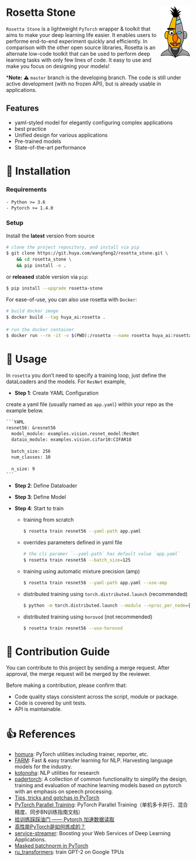 # Rosetta Stone <img src=".github/logo.png?raw=true" width="80" align="right" alt="">

<!---
<p align="center">
<a href="#">
    <img src=".github/github-banner.png?raw=true" alt="">
</a>
</p>
-->


`Rosetta Stone` is a lightweight `PyTorch` wrapper & toolkit that aims to make your deep learning life easier. It enables users to performe end-to-end experiment quickly and efficiently. In comparison with the other open source libraries, Rosetta is an alternate low-code toolkit that can be used to perform deep learning tasks with only few lines of code. It easy to use and make you focus on designing your models!

***Note:** ⚠️ `master` branch is the developing branch. The code is still under active development (with no frozen API), but is already usable in applications.

## Features

- yaml-styled model for elegantly configuring complex applications
- best practice
- Unified design for various applications
- Pre-trained models
- State-of-the-art performance

# 🚀 Installation

### Requirements

    - Python >= 3.6
    - Pytorch >= 1.4.0

### Setup

Install the **latest** version from source

```bash
# clone the project repository, and install via pip
$ git clone https://git.huya.com/wangfeng2/rosetta_stone.git \
    && cd rosetta_stone \
    && pip install -e .
```

or **released** stable version via `pip`:

```bash
$ pip install --upgrade rosetta-stone
```

For ease-of-use, you can also use rosetta with `Docker`:

```bash
# build docker image
$ docker build --tag huya_ai:rosetta .

# run the docker container
$ docker run --rm -it -v $(PWD):/rosetta --name rosetta huya_ai:rosetta bash
```

# 📖 Usage

In `rosetta` you don’t need to specify a training loop, just define the dataLoaders and the models. For `ResNet` example,

- **Step 1**: Create YAML Configuration

create a yaml file (usually named as `app.yaml`) within your repo as the example below.

    ```YAML
    resnet56: &resnet56
      model_module: examples.vision.resnet_model:ResNet
      dataio_module: examples.vision.cifar10:CIFAR10

      batch_size: 256
      num_classes: 10

      n_size: 9
    ```

- **Step 2**: Define Dataloader

- **Step 3**: Define Model



- **Step 4**: Start to train

    - training from scratch

        ```bash
        $ rosetta train resnet56 --yaml-path app.yaml
        ```

    - overrides parameters defined in yaml file

        ```bash
        # the cli paramer `--yaml-path` has default value `app.yaml`
        $ rosetta train resnet56 --batch_size=125
        ```

    - training using automatic mixture precision (amp)

        ```bash
        $ rosetta train resnet56 --yaml-path app.yaml --use-amp
        ```

    - distributed training using `torch.distributed.launch` (recommended)

        ```bash
        $ python -m torch.distributed.launch --module --nproc_per_node={GPU_NUM} rosetta.main train resnet56
        ```

    - distributed training using `horovod` (not recommended)

        ```bash
        $ rosetta train resnet56 --use-horovod
        ```

# 👋 Contribution Guide
You can contribute to this project by sending a merge request. After approval, the merge request will be merged by the reviewer.

Before making a contribution, please confirm that:
- Code quality stays consistent across the script, module or package.
- Code is covered by unit tests.
- API is maintainable.

# 👍 References

- [homura](https://github.com/moskomule/homura): PyTorch utilities including trainer, reporter, etc.
- [FARM](https://github.com/deepset-ai/FARM): Fast & easy transfer learning for NLP. Harvesting language models for the industry.
- [kotonoha](https://github.com/moskomule/kotonoha): NLP utilities for research
- [padertorch](https://github.com/fgnt/padertorch): A collection of common functionality to simplify the design, training and evaluation of machine learning models based on pytorch with an emphasis on speech processing.
- [Tips, tricks and gotchas in PyTorch](https://coolnesss.github.io/2019-02-05/pytorch-gotchas)
- [PyTorch Parallel Training](https://zhuanlan.zhihu.com/p/145427849): PyTorch Parallel Training（单机多卡并行、混合精度、同步BN训练指南文档）
- [给训练踩踩油门 —— Pytorch 加速数据读取](https://zhuanlan.zhihu.com/p/80695364)
- [高性能PyTorch是如何炼成的？](https://mp.weixin.qq.com/s/x7u26Ok7O4xMOETmUYROJQ)
- [service-streamer](https://github.com/ShannonAI/service-streamer): Boosting your Web Services of Deep Learning Applications.
- [Masked batchnorm in PyTorch](https://yangkky.github.io/2020/03/16/masked-batch-norm.html)
- [ru_transformers](https://github.com/mgrankin/ru_transformers): train GPT-2 on Google TPUs
